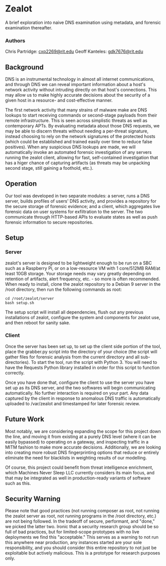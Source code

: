 # Zealot
A brief exploration into naive DNS examination using metadata, and forensic examination thereafter.

### Authors
Chris Partridge: cxp2269@rit.edu
Geoff Kanteles: gdk7676@rit.edu

## Background
DNS is an instrumental technology in almost all internet communications, and through DNS we can reveal important information about a host's network activity without intruding directly on that host's connections. This may allow us to make highly accurate decisions about the security of a given host in a resource- and cost-effective manner.

The first network activity that many strains of malware make are DNS lookups to start receiving commands or second-stage payloads from their remote infrastructure. This is seen across simplistic threats as well as contemporary APTs. By evaluating metadata about those DNS requests, we may be able to discern threats without needing a per-threat signature, instead choosing to rely on the network signatures of the protected hosts (which could be established and trained easily over time to reduce false positives). When any suspicious DNS lookups are made, we will automatically invoke an automated forensic investigation of any servers running the zealot client, allowing for fast, self-contained investigation that has a higer chance of capturing artifacts (as threats may be unpacking second stage, still gaining a foothold, etc.).

## Operation
Our tool was developed in two separate modules: a server, runs a DNS server, builds profiles of users' DNS activity, and provides a repository for the secure storage of forensic evidence; and a client, which aggregates live forensic data on user systems for exfiltration to the server. The two communicate through HTTP-based APIs to evaluate states as well as push forensic information to secure repositories.

## Setup
### Server
zealot's server is designed to be lightweight enough to be run on a SBC such as a Raspberry Pi, or on a low-resource VM with 1 core/512MB RAM/at least 10GB storage. Your storage needs may vary greatly depending on retention of artifacts, alert frequency, etc. - so more is often recommended. When ready to install, clone the zealot repository to a Debian 9 server in the /root directory, then run the following commands as root:
```
cd /root/zealot/server
bash setup.sh
```
The setup script will install all dependencies, flush out any previous installations of zealot, configure the system and components for zealot use, and then reboot for sanity sake.

### Client
Once the server has been set up, to set up the client side portion of the tool, place the grabber.py script into the directory of your choice (the script will gather files for forensic analysis from the current directory and all sub-directories). To start the tool, run the script with Python 3. You will need to have the Requests Python library installed in order for this script to function correctly.

Once you have done that, configure the client to use the server you have set up as its DNS server, and the two softwares will begin communicating automatically. No further interaction is required on your part. Any data captured by the client in response to anomalous DNS traffic is automatically uploaded to /var/zealot and timestamped for later forensic review.

## Future Work
Most notably, we are considering expanding the scope for this project down the line, and moving it from existing at a purely DNS level (where it can be easily bypassed) to operating on a gateway, and inspecting traffic in a MITM fashion to make more accurate decisions. Additionally, we are looking into creating more robust DNS fingerprinting options that reduce or entirely eliminate the need for blacklists in weighting results of our modelling.

Of course, this project could benefit from threat intelligence enrichment, which Machines Never Sleep LLC currently considers its main focus, and that may be integrated as well in production-ready variants of software such as this.

## Security Warning
Please note that good practices (not running composer as root, not running the zealot server as root, not running programs in the /root directory, etc.) are not being followed. In the tradeoff of secure, performant, and "done," we picked the latter two. Ironic that a security research group should be so full of bad practices, but for limited-scope prototypes with no live deployments we find this "acceptable." This serves as a warning to not run this anywhere near production, any instances started are your sole responsibility, and you should consider this entire repository to not just be exploitable but actively malicious. This is a prototype for research purposes only.
